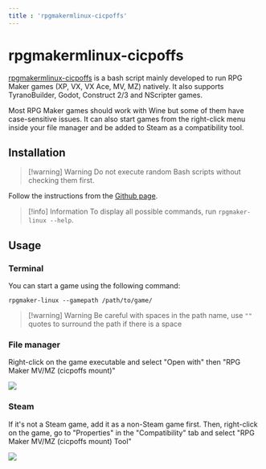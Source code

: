 ```yaml
---
title : 'rpgmakermlinux-cicpoffs'
---
```


# rpgmakermlinux-cicpoffs

[rpgmakermlinux-cicpoffs](https://github.com/bakustarver/rpgmakermlinux-cicpoffs) is a bash script mainly developed to run RPG Maker games (XP, VX, VX Ace, MV, MZ) natively. It also supports TyranoBuilder, Godot, Construct 2/3 and NScripter games.

Most RPG Maker games should work with Wine but some of them have case-sensitive issues. It can also start games from the right-click menu inside your file manager and be added to Steam as a compatibility tool.

## Installation

> [!warning] Warning
> Do not execute random Bash scripts without checking them first.

Follow the instructions from the [Github page](https://github.com/bakustarver/rpgmakermlinux-cicpoffs).

> [!info] Information
> To display all possible commands, run `rpgmaker-linux --help`.

## Usage

### Terminal

You can start a game using the following command:

```
rpgmaker-linux --gamepath /path/to/game/
```

> [!warning] Warning
> Be careful with spaces in the path name, use `""` quotes to surround the path if there is a space

### File manager

Right-click on the game executable and select "Open with" then "RPG Maker MV/MZ (cicpoffs mount)"

![](https://i.imgur.com/1R2SrIA.png)

### Steam

If it's not a Steam game, add it as a non-Steam game first. Then, right-click on the game, go to "Properties" in the "Compatibility" tab and select "RPG Maker MV/MZ (cicpoffs mount) Tool"

![](https://i.imgur.com/RwRFlSU.png)
